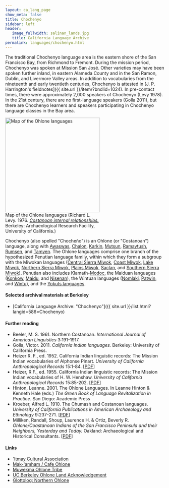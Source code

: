 ```yaml
---
layout: ca_lang_page
show_meta: false
title: Chochenyo
sidebar: left
header:
   image_fullwidth: salinan_lands.jpg
   title: California Language Archive
permalink: languages/chochenyo.html
---
```


The traditional Chochenyo language area is the eastern shore of the San Francisco Bay, from Richmond to Fremont. During the mission period, Chochenyo was spoken at Mission San José. Other varieties may have been spoken further inland, in eastern Alameda County and in the San Ramon, Dublin, and Livermore Valley areas. In addition to vocabularies from the nineteenth and early twentieth centuries, Chochenyo is attested in [J. P. Harrington's fieldnotes]({{ site.url }}/item/?bndlid=1024). In pre-contact times, there were approximately 2,000 speakers of Chochenyo (Levy 1978). In the 21st century, there are no first-language speakers (Golla 2011), but there are Chochenyo learners and speakers participating in Chochenyo language classes in the Bay area.

<div class="image fit right" style="width: 300px;">
<a href="https://berkeley.box.com/v/ohlone-languages-map"><img alt="Map of the Ohlone languages" src="{{ site.urlimg }}ohlone-languages-map-small.jpg" width="300px"/></a>
<div class="caption">
Map of the Ohlone languages (Richard L. Levy. 1976. <a href="https://digitalassets.lib.berkeley.edu/anthpubs/ucb/text/arfs017-001.pdf"><em>Costanoan internal relationships.</em></a> Berkeley: Archaeological Research Facility, University of California.)
</div>
</div>

Chochenyo (also spelled "Chocheño") is an Ohlone (or "Costanoan") language, along with [Awaswas](awaswas.html), [Chalon](chalon.html), [Karkin](karkin.html), [Mutsun](mutsun.html), [Ramaytush](ramaytush.html), [Rumsen](rumsen.html), and [Tamyen](tamyen.html). The Ohlone languages comprise one branch of the hypothesized Penutian language family, within which they form a subgroup with the Miwokan languages ([Central Sierra Miwok](central-sierra-miwok.html), [Coast Miwok](coast-miwok.html), [Lake Miwok](lake-miwok.html), [Northern Sierra Miwok](northern-sierra-miwok.html), [Plains Miwok](plains-miwok.html), [Saclan](saclan.html), and [Southern Sierra Miwok](southern-sierra-miwok.html)). Penutian also includes Klamath-[Modoc](modoc.html), the Maiduan languages ([Konkow](konkow.html), [Maidu](maidu.html), and [Nisenan](nisenan.html)), the Wintuan languages ([Nomlaki](nomlaki.html), [Patwin](patwin.html), and [Wintu](wintu.html)), and the [Yokuts languages](yokuts.html).

#### Selected archival materials at Berkeley

* [California Language Archive: "Chochenyo"]({{ site.url }}/list.html?langid=586=Chochenyo)

#### Further reading

* Beeler, M. S. 1961. Northern Costanoan. *International Journal of American Linguistics* 3:191-1917.
* Golla, Victor. 2011. *California Indian languages.* Berkeley: University of California Press.
* Heizer R. F., ed. 1952. California Indian linguistic records: The Mission Indian vocabularies of Alphonse Pinart. *University of California Anthropological Records* 15:1-84. [[PDF](http://digitalassets.lib.berkeley.edu/anthpubs/ucb/text/ucar015-001.pdf)]
* Heizer, R.F., ed. 1955. California Indian linguistic records: The Mission Indian vocabularies of H. W. Henshaw. *University of California Anthropological Records* 15:85-202. [[PDF](http://digitalassets.lib.berkeley.edu/anthpubs/ucb/text/ucar015-002.pdf)]
* Hinton, Leanne. 2001. The Ohlone Languages. In Leanne Hinton &amp; Kenneth Hale (eds.) *The Green Book of Language Revitalization in Practice*. San Diego: Academic Press
* Kroeber, Alfred L. 1910. The Chumash and Costanoan languages. *University of California Publications in American Archaeology and Ethnology* 9:237-271. [[PDF](http://digitalassets.lib.berkeley.edu/anthpubs/ucb/text/ucp009-004.pdf)]
* Milliken, Randall, Shoup, Laurence H. &amp; Ortiz, Beverly R. *Ohlone/Coastanoan Indians of the San Francisco Peninsula and their Neighbors, Yesterday and Today.* Oakland: Archaeological and Historical Consultants. [[PDF](http://npshistory.com/publications/goga/ohlone-indians.pdf)]

#### Links

* ['Itmay Cultural Association](https://itmay.org/)
* [Mak-'amham / Cafe Ohlone](https://www.makamham.com/)
* [Muwekma Ohlone Tribe](http://www.muwekma.org/)
* [UC Berkeley Ohlone Land Acknowledgement](https://cejce.berkeley.edu/ohloneland)
* [Glottolog: Northern Ohlone](https://glottolog.org/resource/languoid/id/nort2969)

